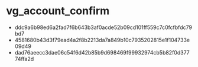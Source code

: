 vg_account_confirm
==================

* ddc9a6b98ed6a2fad7f6b643b3af0acde52b09cd101ff559c7c0fcfbfdc79bd7
* 4581680b43d3f79ead4a2f8b2213da7a849b10c7935202815e1f104733e09d49
* dad76aeecc3dae06c54f6d42b85b9d698469f99932974cb5b82f0d37774ffa2d
